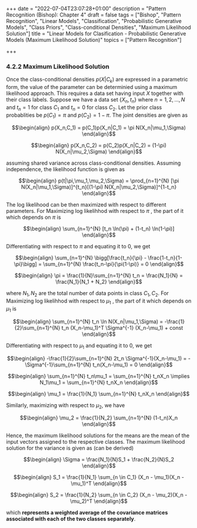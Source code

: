 +++
date = "2022-07-04T23:07:28+01:00"
description = "Pattern Recognition (Bishop): Chapter 4"
draft = false
tags = ["Bishop", "Pattern Recognition", "Linear Models", "Classification", "Probabilistic Generative Models", "Class Priors", "Class-conditional Densities", "Maximum Likelihood Solution"]
title = "Linear Models for Clasification - Probabilistic Generative Models (Maximum Likelihood Solution)"
topics = ["Pattern Recognition"]

+++

### 4.2.2 Maximum Likelihood Solution

Once the class-conditional densities $p(X|C_k)$ are expressed in a parametric form, the value of the parameter can be determinied using a maximum likelihood approach. This requires a data set having input $X$ together with their class labels. Suppose we have a data set $\{X_n,t_n\}$ where $n=1,2,...,N$ and $t_n=1$ for class $C_1$ and $t_n=0$ for class $C_2$. Let the prior class probablities be $p(C_1) = \pi$ and $p(C_2) = 1-\pi$. The joint densities are given as

$$\begin{align}
p(X_n,C_1) = p(C_1)p(X_n|C_1) = \pi N(X_n|\mu_1,\Sigma)
\end{align}$$

$$\begin{align}
p(X_n,C_2) = p(C_2)p(X_n|C_2) = (1-\pi) N(X_n|\mu_2,\Sigma)
\end{align}$$

assuming shared variance across class-conditional densities. Assuming independence, the likelihood function is given as

$$\begin{align}
p(t|\pi,\mu_1,\mu_2,\Sigma) = \prod_{n=1}^{N} [\pi N(X_n|\mu_1,\Sigma)]^{t_n}[(1-\pi) N(X_n|\mu_2,\Sigma)]^{1-t_n}
\end{align}$$

The log likelihood can be then maximized with respect to different parameters. For Maximizing log likelihhod with respect to $\pi$ , the part of it which depends on $\pi$ is

$$\begin{align}
\sum_{n=1}^{N} [t_n \ln(\pi) + (1-t_n) \ln(1-\pi)]
\end{align}$$

Differentiating with respect to $\pi$ and equating it to $0$, we get 

$$\begin{align}
\sum_{n=1}^{N} \bigg[\frac{t_n}{\pi} - \frac{1-t_n}{1-\pi}\bigg] = \sum_{n=1}^{N} \frac{t_n-\pi}{\pi(1-\pi)} = 0
\end{align}$$

$$\begin{align}
\pi = \frac{1}{N}\sum_{n=1}^{N} t_n = \frac{N_1}{N} = \frac{N_1}{N_1 + N_2}
\end{align}$$

where $N_1,N_2$ are the total number of data points in class $C_1,C_2$. For Maximizing log likelihhod with respect to $\mu_1$ , the part of it which depends on $\mu_1$ is

$$\begin{align}
\sum_{n=1}^{N} t_n \ln N(X_n|\mu_1,\Sigma) = -\frac{1}{2}\sum_{n=1}^{N} t_n (X_n-\mu_1)^T \Sigma^{-1} (X_n-\mu_1) + const
\end{align}$$

Differentiating with respect to $\mu_1$ and equating it to $0$, we get

$$\begin{align}
-\frac{1}{2}\sum_{n=1}^{N} 2t_n \Sigma^{-1}(X_n-\mu_1) = -\Sigma^{-1}\sum_{n=1}^{N} t_n(X_n-\mu_1) = 0
\end{align}$$

$$\begin{align}
\sum_{n=1}^{N} t_n\mu_1 = \sum_{n=1}^{N} t_nX_n \implies N_1\mu_1 = \sum_{n=1}^{N} t_nX_n
\end{align}$$

$$\begin{align}
\mu_1 = \frac{1}{N_1} \sum_{n=1}^{N} t_nX_n
\end{align}$$

Similarly, maximizing with respect to $\mu_2$, we have

$$\begin{align}
\mu_2 = \frac{1}{N_2} \sum_{n=1}^{N} (1-t_n)X_n
\end{align}$$

Hence, the maximum likelihood solutions for the means are the mean of the input vectors assigned to the respective classes. The maximum likelihood solution for the variance is given as (can be derived)

$$\begin{align}
\Sigma = \frac{N_1}{N}S_1 + \frac{N_2}{N}S_2
\end{align}$$

$$\begin{align}
S_1 = \frac{1}{N_1} \sum_{n \in C_1} (X_n - \mu_1)(X_n - \mu_1)^T
\end{align}$$

$$\begin{align}
S_2 = \frac{1}{N_2} \sum_{n \in C_2} (X_n - \mu_2)(X_n - \mu_2)^T
\end{align}$$

which <b>represents a weighted average of the covariance matrices associated with each of the two classes separately</b>.